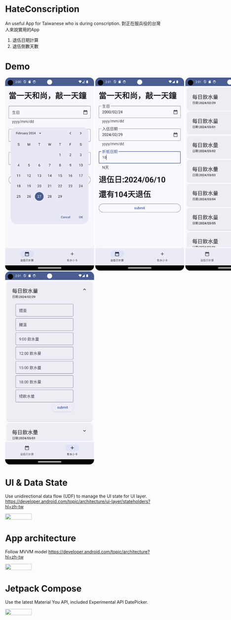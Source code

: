 # HateConscription
An useful App for Taiwanese who is during conscription. 
對正在服兵役的台灣人來說實用的App
1. 退伍日期計算
2. 退伍倒數天數
# Demo
<div style="width:960px; margin:0 auto;">
<img src="https://github.com/ylchen19/HateConscription/blob/master/Screenshot_20240227_220043.png" width=30% height=30%>
<img src="https://github.com/ylchen19/HateConscription/blob/master/Screenshot_20240227_220115.png" width=30% height=30%>
<img src="https://github.com/ylchen19/HateConscription/blob/master/Screenshot_20240227_220124.png" width=30% height=30%>
<img src="https://github.com/ylchen19/HateConscription/blob/master/Screenshot_20240227_220132.png" width=30% height=30%>
</div>

# UI & Data State
Use unidirectional data flow (UDF) to manage the UI state for UI layer.
https://developer.android.com/topic/architecture/ui-layer/stateholders?hl=zh-tw
<div style="width:960px; margin:0 auto;">
<img src="https://developer.android.com/static/images/topic/architecture/ui-layer/udf.png" width=30% height=30%>
</div>

# App architecture
Follow MVVM model
https://developer.android.com/topic/architecture?hl=zh-tw
<div style="width:960px; margin:0 auto;">
<img src="https://developer.android.com/static/topic/libraries/architecture/images/mad-arch-overview.png?hl=zh-tw" width=30% height=30%>
</div>

# Jetpack Compose
Use the latest Material You API, included Experimental API DatePicker.
<div style="width:960px; margin:0 auto;">
<img src="https://developer.android.com/images/reference/androidx/compose/material3/date-picker.png" width=30% height=30%>
</div>

